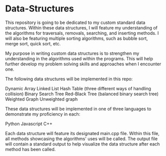 # Data-Structures

This repository is going to be dedicated to my custom standard data structures. Within these data structures, I will feature my understanding of the algorithms for traversals, removals, searching, and inserting methods. I will also be featuring multiple sorting algorithms, such as bubble sort, merge sort, quick sort, etc. 

My purpose in writing custom data structures is to strengthen my understanding in the algorithms used within the programs. This will help further develop my problem solving skills and approaches when I encounter one. 

The following data structures will be implemented in this repo:

Dynamic Array
Linked List
Hash Table (three different ways of handling collision)
Binary Search Tree
Red-Black Tree (balanced binary search tree)
Weighted Graph
Unweighted graph

These data structures will be implemented in one of three languages to demonstrate my proficiency in each:

Python
Javascript
C++

Each data structure will feature its designated main.cpp file. Within this file, all methods showcasing the algorithms' uses will be called. The output file will contain a standard output to help visualize the data structure after each method has been called. 

